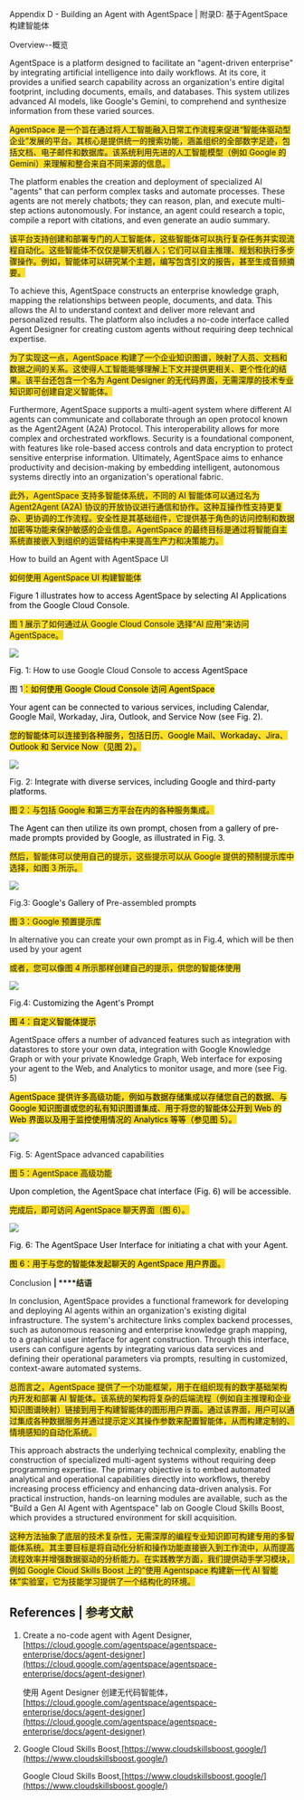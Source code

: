 Appendix D - Building an Agent with AgentSpace | 附录D: 基于AgentSpace构建智能体


Overview--概览

AgentSpace is a platform designed to facilitate an "agent-driven enterprise" by integrating artificial intelligence into daily workflows. At its core, it provides a unified search capability across an organization's entire digital footprint, including documents, emails, and databases. This system utilizes advanced AI models, like Google's Gemini, to comprehend and synthesize information from these varied sources.

<font style="background-color:#FBDE28;">AgentSpace 是一个旨在通过将人工智能融入日常工作流程来促进“智能体驱动型企业”发展的平台。其核心是提供统一的搜索功能，涵盖组织的全部数字足迹，包括文档、电子邮件和数据库。该系统利用先进的人工智能模型（例如 Google 的 Gemini）来理解和整合来自不同来源的信息。</font>

The platform enables the creation and deployment of specialized AI "agents" that can perform complex tasks and automate processes. These agents are not merely chatbots; they can reason, plan, and execute multi-step actions autonomously. For instance, an agent could research a topic, compile a report with citations, and even generate an audio summary.

<font style="background-color:#FBDE28;">该平台支持创建和部署专门的人工智能体，这些智能体可以执行复杂任务并实现流程自动化。这些智能体不仅仅是聊天机器人；它们可以自主推理、规划和执行多步骤操作。例如，智能体可以研究某个主题，编写包含引文的报告，甚至生成音频摘要。</font>

To achieve this, AgentSpace constructs an enterprise knowledge graph, mapping the relationships between people, documents, and data. This allows the AI to understand context and deliver more relevant and personalized results. The platform also includes a no-code interface called Agent Designer for creating custom agents without requiring deep technical expertise.

<font style="background-color:#FBDE28;">为了实现这一点，AgentSpace 构建了一个企业知识图谱，映射了人员、文档和数据之间的关系。这使得人工智能能够理解上下文并提供更相关、更个性化的结果。该平台还包含一个名为 Agent Designer 的无代码界面，无需深厚的技术专业知识即可创建自定义智能体。</font>

Furthermore, AgentSpace supports a multi-agent system where different AI agents can communicate and collaborate through an open protocol known as the Agent2Agent (A2A) Protocol. This interoperability allows for more complex and orchestrated workflows. Security is a foundational component, with features like role-based access controls and data encryption to protect sensitive enterprise information. Ultimately, AgentSpace aims to enhance productivity and decision-making by embedding intelligent, autonomous systems directly into an organization's operational fabric.

<font style="background-color:#FBDE28;">此外，AgentSpace 支持多智能体系统，不同的 AI 智能体可以通过名为 Agent2Agent (A2A) 协议的开放协议进行通信和协作。这种互操作性支持更复杂、更协调的工作流程。安全性是其基础组件，它提供基于角色的访问控制和数据加密等功能来保护敏感的企业信息。AgentSpace 的最终目标是通过将智能自主系统直接嵌入到组织的运营结构中来提高生产力和决策能力。</font>

How to build an Agent with AgentSpace UI

<font style="background-color:#FBDE28;">如何使用 AgentSpace UI 构建智能体</font>

<font style="color:black;">Figure 1 illustrates how to access AgentSpace by selecting AI Applications from the Google Cloud Console.</font>

<font style="background-color:#FBDE28;">图 1 展示了如何通过从 Google Cloud Console 选择“AI 应用”来访问 AgentSpace。</font>

![](https://cdn.nlark.com/yuque/0/2025/png/57829142/1761140597818-455d7428-484f-4bf5-858f-7495fd418bbd.png)

<font style="color:black;">Fig</font>. 1: <font style="color:black;"> </font>H<font style="color:black;">ow to </font>use Google Cloud Console to<font style="color:black;"> access AgentSpace</font>

<font style="color:black;">图 1</font><font style="color:black;background-color:#FBDE28;">：如何使用 Google Cloud Console 访问 AgentSpace</font>

<font style="color:black;">Your agent can be connected to various services, including Calendar, Google Mail, Workaday, Jira, Outlook, and Service Now (see Fig. 2).</font>

<font style="color:black;background-color:#FBDE28;">您的智能体可以连接到各种服务，包括日历、Google Mail、Workaday、Jira、Outlook 和 Service Now（见图 2）。</font>



![](https://cdn.nlark.com/yuque/0/2025/png/57829142/1761140597872-5c91627d-6ad6-4f13-a72e-82888c0b0eee.png)

Fig. 2: <font style="color:black;">Integrate with diverse services, including Google and third-party platforms.</font>

<font style="background-color:#FBDE28;">图 2：与包括 Google 和第三方平台在内的各种服务集成。</font>

<font style="color:black;">The Agent can then utilize its own prompt, chosen from a gallery of pre-made prompts provided by Google, as illustrated in Fig. 3.</font>

<font style="background-color:#FBDE28;">然后，智能体可以使用自己的提示，这些提示可以从 Google 提供的预制提示库中选择，如图 3 所示。</font>



![](https://cdn.nlark.com/yuque/0/2025/png/57829142/1761140598084-0db2871e-1251-44d1-8bcd-ab4c9b13d6f1.png)

Fig.3: <font style="color:black;">Google's Gallery of P</font>re-assembled <font style="color:black;"> </font>p<font style="color:black;">rompts</font>

<font style="background-color:#FBDE28;">图 3：Google 预置提示库</font>

In alternative you can create your own prompt as in Fig.4, which will be then used by your agent

<font style="background-color:#FBDE28;">或者，您可以像图 4 所示那样创建自己的提示，供您的智能体使用</font>

![](https://cdn.nlark.com/yuque/0/2025/png/57829142/1761140598048-09bf9f3c-c8bd-4ff9-9514-fc76840344c5.png)

Fig.4: <font style="color:black;">Customizing the Agent's Prompt</font><font style="color:black;">  </font>

<font style="color:black;background-color:#FBDE28;">图 4：自定义智能体提示</font>

AgentSpace offers a number of advanced features such as integration with datastores to store your own data, integration with Google Knowledge Graph or with your private Knowledge Graph, Web interface for exposing your agent to the Web, and Analytics to monitor usage, and more (see Fig. 5) 

<font style="color:black;background-color:#FBDE28;">AgentSpace 提供许多高级功能，例如与数据存储集成以存储您自己的数据、与 Google 知识图谱或您的私有知识图谱集成、用于将您的智能体公开到 Web 的 Web 界面以及用于监控使用情况的 Analytics 等等（参见图 5）。</font>

![](https://cdn.nlark.com/yuque/0/2025/png/57829142/1761140598223-8f7249bf-931c-42c2-8f33-a916c0a4bdcb.png)

Fig. 5: AgentSpace advanced capabilities 

<font style="background-color:#FBDE28;">图 5：AgentSpace 高级功能</font>

<font style="color:black;">Upon completion, the AgentSpace chat interface (Fig. 6) will be accessible.</font>

<font style="background-color:#FBDE28;">完成后，即可访问 AgentSpace 聊天界面（图 6）。</font>



![](https://cdn.nlark.com/yuque/0/2025/png/57829142/1761140598253-264347cb-f46d-468c-abcc-a87eb21ef909.png)

<font style="color:black;">Fig</font>.<font style="color:black;"> 6: The AgentSpace User Interface for initiating a chat with your Agent.</font>

<font style="color:black;background-color:#FBDE28;">图 6：用于与您的智能体发起聊天的 AgentSpace 用户界面。</font>

Conclusion **<font style="color:rgb(31, 35, 40);">| </font>****<font style="color:rgb(31, 35, 40);background-color:rgb(255, 248, 197);">结语</font>**

In conclusion, AgentSpace provides a functional framework for developing and deploying AI agents within an organization's existing digital infrastructure. The system's architecture links complex backend processes, such as autonomous reasoning and enterprise knowledge graph mapping, to a graphical user interface for agent construction. Through this interface, users can configure agents by integrating various data services and defining their operational parameters via prompts, resulting in customized, context-aware automated systems.

<font style="background-color:#FBDE28;">总而言之，AgentSpace 提供了一个功能框架，用于在组织现有的数字基础架构内开发和部署 AI 智能体。该系统的架构将复杂的后端流程（例如自主推理和企业知识图谱映射）链接到用于构建智能体的图形用户界面。通过该界面，用户可以通过集成各种数据服务并通过提示定义其操作参数来配置智能体，从而构建定制的、情境感知的自动化系统。</font>

This approach abstracts the underlying technical complexity, enabling the construction of specialized multi-agent systems without requiring deep programming expertise. The primary objective is to embed automated analytical and operational capabilities directly into workflows, thereby increasing process efficiency and enhancing data-driven analysis. For practical instruction, hands-on learning modules are available, such as the "Build a Gen AI Agent with Agentspace" lab on Google Cloud Skills Boost, which provides a structured environment for skill acquisition.

<font style="background-color:#FBDE28;">这种方法抽象了底层的技术复杂性，无需深厚的编程专业知识即可构建专用的多智能体系统。其主要目标是将自动化分析和操作功能直接嵌入到工作流中，从而提高流程效率并增强数据驱动的分析能力。在实践教学方面，我们提供动手学习模块，例如 Google Cloud Skills Boost 上的“使用 Agentspace 构建新一代 AI 智能体”实验室，它为技能学习提供了一个结构化的环境。</font>



## References <font style="color:rgb(31, 35, 40);">| </font><font style="color:rgb(31, 35, 40);background-color:rgb(255, 248, 197);">参考文献</font>
1. Create a no-code agent with Agent Designer, [https://cloud.google.com/agentspace/agentspace-enterprise/docs/agent-designer](https://cloud.google.com/agentspace/agentspace-enterprise/docs/agent-designer)

     使用 Agent Designer 创建无代码智能体，[https://cloud.google.com/agentspace/agentspace-enterprise/docs/agent-designer](https://cloud.google.com/agentspace/agentspace-enterprise/docs/agent-designer)

2. Google Cloud Skills Boost,[https://www.cloudskillsboost.google/](https://www.cloudskillsboost.google/)

      Google Cloud Skills Boost,[https://www.cloudskillsboost.google/](https://www.cloudskillsboost.google/)


